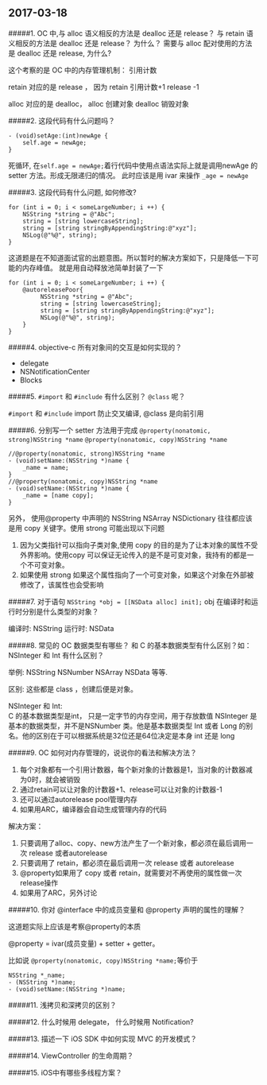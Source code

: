 

## 2017-03-18
#####1. OC 中,与 alloc 语义相反的方法是 dealloc 还是 release？ 与 retain 语义相反的方法是 dealloc 还是 release？ 为什么？ 需要与 alloc 配对使用的方法是 dealloc 还是 release, 为什么?

这个考察的是 OC 中的内存管理机制： 引用计数

retain 对应的是 release ， 因为 retain 引用计数+1 release -1

alloc 对应的是 dealloc，  alloc 创建对象 dealloc 销毁对象


#####2. 这段代码有什么问题吗？

```obj-c
- (void)setAge:(int)newAge {
    self.age = newAge;
}
```

死循环, 在`self.age = newAge;`着行代码中使用点语法实际上就是调用newAge 的 setter 方法。形成无限递归的情况。 此时应该是用 ivar 来操作 `_age = newAge`


#####3. 这段代码有什么问题, 如何修改?

```obj-c
for (int i = 0; i < someLargeNumber; i ++) {
    NSString *string = @"Abc";
    string = [string lowercaseString];
    string = [string stringByAppendingString:@"xyz"];
    NSLog(@"%@", string);
}

```

这道题是在不知道面试官的出题意图。所以暂时的解决方案如下，只是降低一下可能的内存峰值。 就是用自动释放池简单封装了一下

```obj-c
for (int i = 0; i < someLargeNumber; i ++) {
    @autoreleasePoor{
         NSString *string = @"Abc";
         string = [string lowercaseString];
         string = [string stringByAppendingString:@"xyz"];
         NSLog(@"%@", string);
    }
}
```




#####4. objective-c 所有对象间的交互是如何实现的？

* delegate
* NSNotificationCenter
* Blocks


#####5. `#import` 和 `#include` 有什么区别？ `@class` 呢？

`#import` 和 `#include` import 防止交叉编译,  @class 是向前引用



#####6. 分别写一个 setter 方法用于完成
`@property(nonatomic, strong)NSString *name`
`@property(nonatomic, copy)NSString *name`


```objc
//@property(nonatomic, strong)NSString *name
- (void)setName:(NSString *)name {
    _name = name;
}
//@property(nonatomic, copy)NSString *name
- (void)setName:(NSString *)name {
    _name = [name copy];
}
```

另外， 使用@property 中声明的 NSString NSArray NSDictionary 往往都应该是用 copy 关键字。使用 strong 可能出现以下问题

1. 因为父类指针可以指向子类对象,使用 copy 的目的是为了让本对象的属性不受外界影响。使用copy 可以保证无论传入的是不是可变对象，我持有的都是一个不可变对象。
2. 如果使用 strong 如果这个属性指向了一个可变对象，如果这个对象在外部被修改了，该属性也会受影响



#####7. 对于语句 `NSString *obj = [[NSData alloc] init];` obj 在编译时和运行时分别是什么类型的对象？

编译时: NSString
运行时: NSData

#####8. 常见的 OC 数据类型有哪些？ 和 C 的基本数据类型有什么区别？如： NSInteger 和 Int 有什么区别？

举例:
    NSString NSNumber NSArray NSData 等等.

区别: 
    这些都是 class ，创建后便是对象。

NSInteger 和 Int:    
 C 的基本数据类型是int， 只是一定字节的内存空间，用于存放数值
 NSInteger 是基本的数据类型，并不是NSNumber 类。他是基本数据类型 Int 或者 Long 的别名。他的区别在于可以根据系统是32位还是64位决定是本身 int 还是 long



#####9. OC 如何对内存管理的，说说你的看法和解决方法？

1. 每个对象都有一个引用计数器，每个新对象的计数器是1，当对象的计数器减为0时，就会被销毁
2. 通过retain可以让对象的计数器+1、release可以让对象的计数器-1
3. 还可以通过autorelease pool管理内存
4. 如果用ARC，编译器会自动生成管理内存的代码

解决方案：

1. 只要调用了alloc、copy、new方法产生了一个新对象，都必须在最后调用一次 release 或者autorelease
2. 只要调用了 retain，都必须在最后调用一次 release 或者 autorelease
3. @property如果用了 copy 或者 retain，就需要对不再使用的属性做一次release操作
4. 如果用了ARC，另外讨论


#####10. 你对 @interface 中的成员变量和 @property 声明的属性的理解？

这道题实际上应该是考察@property的本质

@property = ivar(成员变量) + setter + getter。

比如说 `@property(nonatomic, copy)NSString *name;`等价于

```obj-c
NSString *_name;
- (NSString *)name;
- (void)setName:(NSString *)name;
```


#####11. 浅拷贝和深拷贝的区别？




#####12. 什么时候用 delegate， 什么时候用 Notification?




#####13. 描述一下 iOS SDK 中如何实现 MVC 的开发模式？




#####14. ViewController 的生命周期？



#####15. iOS中有哪些多线程方案？








